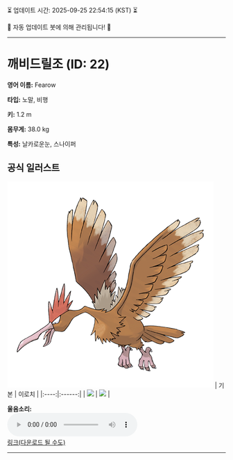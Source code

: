 
⏳ 업데이트 시간: 2025-09-25 22:54:15 (KST) ⏳

🤖 자동 업데이트 봇에 의해 관리됩니다! 🤖

---

# 깨비드릴조 (ID: 22)
**영어 이름:** Fearow

**타입:** 노말, 비행

**키:** 1.2 m

**몸무게:** 38.0 kg

**특성:** 날카로운눈, 스나이퍼

## 공식 일러스트
![](https://raw.githubusercontent.com/PokeAPI/sprites/master/sprites/pokemon/other/official-artwork/22.png)
| 기본 | 이로치 |
|:----:|:------:|
| <img src="http://play.pokemonshowdown.com/sprites/ani/fearow.gif" width="200"> | <img src="http://play.pokemonshowdown.com/sprites/ani-shiny/fearow.gif" width="200"> |

**울음소리:**<br><audio controls src="https://raw.githubusercontent.com/PokeAPI/cries/main/cries/pokemon/latest/22.ogg"></audio><br> [링크(다운로드 될 수도)](https://raw.githubusercontent.com/PokeAPI/cries/main/cries/pokemon/latest/22.ogg)


---

